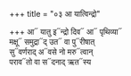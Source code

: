 +++
title = "०३ आ यात्विन्द्रो"

+++
आ᳓ यातु इ᳓न्द्रो दिव᳓ आ᳓ पृथिव्या᳓  
मक्षू᳓ समुद्रा᳓द् उत᳓ वा पु᳓रीषात्  
सु᳓वर्णराद् अ᳓वसे नो मरु᳓त्वान्  
पराव᳓तो वा स᳓दनाद् ऋत᳓स्य